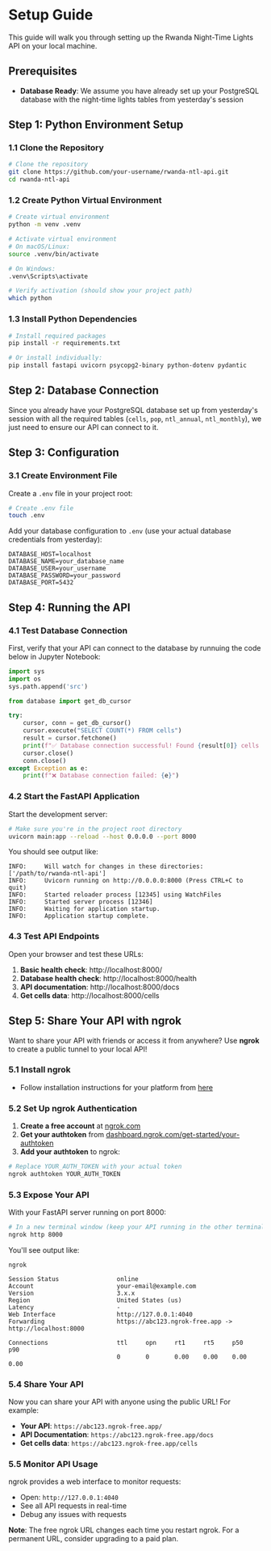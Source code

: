 # Setup Guide

This guide will walk you through setting up the Rwanda Night-Time Lights API on your local machine.

## Prerequisites
- **Database Ready**: We assume you have already set up your PostgreSQL database with the night-time lights tables from yesterday's session

## Step 1: Python Environment Setup

### 1.1 Clone the Repository

```bash
# Clone the repository
git clone https://github.com/your-username/rwanda-ntl-api.git
cd rwanda-ntl-api
```

### 1.2 Create Python Virtual Environment

```bash
# Create virtual environment
python -m venv .venv

# Activate virtual environment
# On macOS/Linux:
source .venv/bin/activate

# On Windows:
.venv\Scripts\activate

# Verify activation (should show your project path)
which python
```

### 1.3 Install Python Dependencies

```bash
# Install required packages
pip install -r requirements.txt

# Or install individually:
pip install fastapi uvicorn psycopg2-binary python-dotenv pydantic
```


## Step 2: Database Connection

Since you already have your PostgreSQL database set up from yesterday's session with all the required tables (`cells`, `pop`, `ntl_annual`, `ntl_monthly`), we just need to ensure our API can connect to it.

## Step 3: Configuration

### 3.1 Create Environment File

Create a `.env` file in your project root:

```bash
# Create .env file
touch .env
```

Add your database configuration to `.env` (use your actual database credentials from yesterday):
```env
DATABASE_HOST=localhost
DATABASE_NAME=your_database_name
DATABASE_USER=your_username
DATABASE_PASSWORD=your_password
DATABASE_PORT=5432
```


## Step 4: Running the API

### 4.1 Test Database Connection

First, verify that your API can connect to the database by runnuing the code below in Jupyter Notebook:

```python
import sys
import os
sys.path.append('src')

from database import get_db_cursor

try:
    cursor, conn = get_db_cursor()
    cursor.execute("SELECT COUNT(*) FROM cells")
    result = cursor.fetchone()
    print(f"✅ Database connection successful! Found {result[0]} cells in database")
    cursor.close()
    conn.close()
except Exception as e:
    print(f"❌ Database connection failed: {e}")
```

### 4.2 Start the FastAPI Application

Start the development server:

```bash
# Make sure you're in the project root directory
uvicorn main:app --reload --host 0.0.0.0 --port 8000
```

You should see output like:
```
INFO:     Will watch for changes in these directories: ['/path/to/rwanda-ntl-api']
INFO:     Uvicorn running on http://0.0.0.0:8000 (Press CTRL+C to quit)
INFO:     Started reloader process [12345] using WatchFiles
INFO:     Started server process [12346]
INFO:     Waiting for application startup.
INFO:     Application startup complete.
```

### 4.3 Test API Endpoints

Open your browser and test these URLs:

1. **Basic health check**: http://localhost:8000/
2. **Database health check**: http://localhost:8000/health
3. **API documentation**: http://localhost:8000/docs
4. **Get cells data**: http://localhost:8000/cells


## Step 5: Share Your API with ngrok

Want to share your API with friends or access it from anywhere? Use **ngrok** to create a public tunnel to your local API!

### 5.1 Install ngrok
- Follow installation instructions for your platform from [here](https://dashboard.ngrok.com/get-started/setup/windows)

### 5.2 Set Up ngrok Authentication

1. **Create a free account** at [ngrok.com](https://ngrok.com/signup)
2. **Get your authtoken** from [dashboard.ngrok.com/get-started/your-authtoken](https://dashboard.ngrok.com/get-started/your-authtoken)
3. **Add your authtoken** to ngrok:

```bash
# Replace YOUR_AUTH_TOKEN with your actual token
ngrok authtoken YOUR_AUTH_TOKEN
```

### 5.3 Expose Your API

With your FastAPI server running on port 8000:

```bash
# In a new terminal window (keep your API running in the other terminal)
ngrok http 8000
```

You'll see output like:
```
ngrok                                                           

Session Status                online
Account                       your-email@example.com
Version                       3.x.x
Region                        United States (us)
Latency                       -
Web Interface                 http://127.0.0.1:4040
Forwarding                    https://abc123.ngrok-free.app -> http://localhost:8000

Connections                   ttl     opn     rt1     rt5     p50     p90
                              0       0       0.00    0.00    0.00    0.00
```

### 5.4 Share Your API

Now you can share your API with anyone using the public URL! For example:

- **Your API**: `https://abc123.ngrok-free.app/`
- **API Documentation**: `https://abc123.ngrok-free.app/docs`
- **Get cells data**: `https://abc123.ngrok-free.app/cells`

### 5.5 Monitor API Usage

ngrok provides a web interface to monitor requests:
- Open: `http://127.0.0.1:4040`
- See all API requests in real-time
- Debug any issues with requests

**Note**: The free ngrok URL changes each time you restart ngrok. For a permanent URL, consider upgrading to a paid plan.
